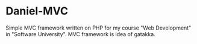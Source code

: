 # Daniel-MVC
Simple MVC framework written on PHP for my course "Web Development" in "Software University".
MVC framework is idea of gatakka.
